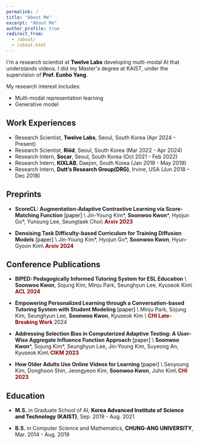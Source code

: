 ```yaml
---
permalink: /
title: "About Me"
excerpt: "About Me"
author_profile: true
redirect_from:
  - /about/
  - /about.html
---
```


I'm a research scientist at <a href="https://www.twelvelabs.io/" style="color: #000; text-decoration:none">**Twelve Labs**</a> developing multi-modal AI that understands videos.
I did my Master's degree at KAIST, under the supervision of <a href="https://mli.kaist.ac.kr/" style="color: #000; text-decoration: none;">**Prof. Eunho Yang**</a>.

My research interest includes:
- Multi-modal representation learning
- Generative model


## Work Experiences
- Research Scientist, <a href="https://www.twelvelabs.io/" style="color: #000; text-decoration: none;">**Twelve Labs**</a>, Seoul, South Korea (Apr 2024 - Present)
- Research Scientist, <a href="https://riiid.com/" style="color: #000; text-decoration: none;">**Riiid**</a>, Seoul, South Korea (Mar 2022 - Apr 2024)
- Research Intern, <a href="https://www.socar.kr/" style="color: #000; text-decoration: none;">**Socar**</a>, Seoul, South Korea (Oct 2021 - Feb 2022)
- Research Intern, <a href="https://www.kixlab.org/" style="color: #000; text-decoration: none;">**KIXLAB**</a>, Daejon, South Korea (Jan 2019 - May 2019)
- Research Intern, <a href="https://duttgroup.ics.uci.edu/" style="color: #000; text-decoration: none;">**Dutt’s Research Group(DRG)**</a>, Irvine, USA (Jun 2018 – Dec 2018)

## Preprints
- **ScoreCL: Augmentation-Adaptive Contrastive Learning via Score-Matching Function** 
<a href="https://arxiv.org/abs/2306.04175" style="color: #000; text-decoration: none;">[paper]</a> \\
Jin-Young Kim\*, <b>Soonwoo Kwon</b>\*, Hyojun Go\*, Yunsung Lee, Seungtaek Choi\\
<span style="color:darkred">**Arxiv 2023**</span>

- **Denoising Task Difficulty-based Curriculum for Training Diffusion Models** 
<a href="https://arxiv.org/abs/2306.04175" style="color: #000; text-decoration: none;">[paper]</a> \\
Jin-Young Kim\*, Hyojun Go\*, <b>Soonwoo Kwon</b>, Hyun-Gyoon Kim\\
<span style="color:darkred">**Arxiv 2024**</span>

## Conference Publications
- **BIPED: Pedagogically Informed Tutoring System for ESL Education** \\
<b>Soonwoo Kwon</b>, Sojung Kim, Minju Park, Seunghyun Lee, Kyuseok Kim\\
<span style="color:darkred">**ACL 2024**</span>

- **Empowering Personalized Learning through a Conversation-based Tutoring System with Student Modeling** 
<a href="https://dl.acm.org/doi/full/10.1145/3613905.3651122" style="color: #000; text-decoration: none;">[paper]</a> \\
Minju Park, Sojung Kim, Seunghyun Lee, <b>Soonwoo Kwon</b>, Kyuseok Kim \\
<span style="color:darkred">**CHI Late-Breaking Work**</span> 2024

- **Addressing Selection Bias in Computerized Adaptive Testing: A User-Wise Aggregate Influence Function Approach**
<a href="https://arxiv.org/pdf/2308.11912" style="color: #000; text-decoration: none;">[paper]</a> \\
<b>Soonwoo Kwon</b>\*, Sojung Kim\*, Seunghyun Lee, Jin-Young Kim, Suyeong An, Kyuseok Kim\\
<span style="color:darkred">**CIKM 2023**</span>

- **How Older Adults Use Online Videos for Learning** 
<a href="https://dl.acm.org/doi/abs/10.1145/3544548.3580671" style="color: #000; text-decoration: none;">[paper]</a> \\
Seoyoung Kim, Donghoon Shin, Jeongyeon Kim, <b>Soonwoo Kwon</b>, Juho Kim\\
<span style="color:darkred">**CHI 2023**</span>

## Education  
- **M.S.** in Graduate School of AI, <a href="https://www.kaist.ac.kr/en/" style="color: #000; text-decoration: none;">**Korea Advanced Institute of Science and Technology (KAIST)**</a>, Sep. 2019 - Aug. 2021

- **B.S.** in Computer Science and Mathematics, <a href="https://neweng.cau.ac.kr/index.do" style="color: #000; text-decoration: none;">**CHUNG-ANG UNIVERSITY**</a>, Mar. 2014 - Aug. 2019
